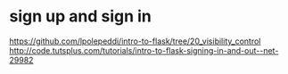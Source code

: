 # sign up and sign in

https://github.com/lpolepeddi/intro-to-flask/tree/20_visibility_control   
http://code.tutsplus.com/tutorials/intro-to-flask-signing-in-and-out--net-29982   
